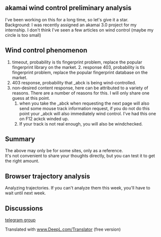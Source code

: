 
## akamai wind control preliminary analysis ##
I've been working on this for a long time, so let's give it a star.   
Background: I was recently assigned an akamai 3.0 project for my internship. I don't think I've seen a few articles on wind control (maybe my circle is too small)

## Wind control phenomenon
1. timeout, probability is tls fingerprint problem, replace the popular fingerprint library on the market. 2. response 403, probability is tls fingerprint problem, replace the popular fingerprint database on the market.
2. 403 response, probability that _abck is being wind-controlled.
3. non-desired content response, here can be attributed to a variety of reasons. There are a number of reasons for this. I will only share one guess at this point.
   1. when you take the _abck when requesting the next page will also send some mouse track information request, if you do not do this point your _abck will also immediately wind control. I've had this one on F12 ackck winded up.
   2. If your track is not real enough, you will also be windchecked.

## Summary
   The above may only be for some sites, only as a reference.    
   It's not convenient to share your thoughts directly, but you can test it to get the right amount.

## Browser trajectory analysis
Analyzing trajectories. If you can't analyze them this week, you'll have to wait until next week.


## Discussions
[telegram group](https://t.me/+4MxaaiydQsVjYTVl)   

        

Translated with www.DeepL.com/Translator (free version)